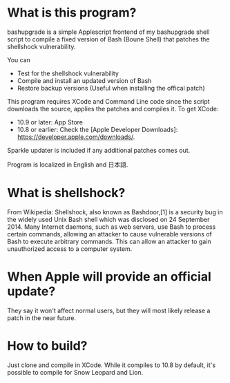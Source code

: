 What is this program?
====
bashupgrade is a simple Applescript frontend of my bashupgrade shell script to compile a fixed version of Bash (Boune Shell) that patches the shellshock vulnerability.

You can
* Test for the shellshock vulnerability
* Compile and install an updated version of Bash
* Restore backup versions (Useful when installing the offical patch)

This program requires XCode and Command Line code since the script downloads the source, applies the patches and compiles it. To get XCode:
* 10.9 or later: App Store
* 10.8 or earlier: Check the [Apple Developer Downloads]: https://developer.apple.com/downloads/.

Sparkle updater is included if any additional patches comes out.

Program is localized in English and 日本語.

What is shellshock?
===
From Wikipedia:
Shellshock, also known as Bashdoor,[1] is a security bug in the widely used Unix Bash shell which was disclosed on 24 September 2014. Many Internet daemons, such as web servers, use Bash to process certain commands, allowing an attacker to cause vulnerable versions of Bash to execute arbitrary commands. This can allow an attacker to gain unauthorized access to a computer system.

When Apple will provide an official update?
===
They say it won't affect normal users, but they will most likely release a patch in the near future.

How to build?
===
Just clone and compile in XCode. While it compiles to 10.8 by default, it's possible to compile for Snow Leopard and Lion.